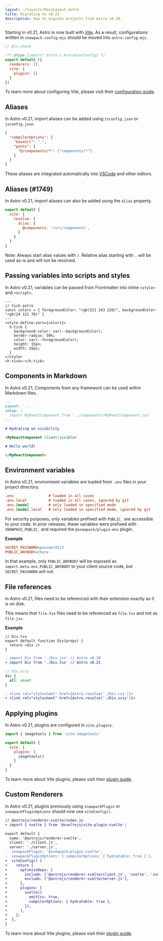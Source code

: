 ```yaml
---
layout: ~/layouts/MainLayout.astro
title: Migrating to v0.21
description: How to migrate projects from Astro v0.20.
---
```


Starting in v0.21, Astro is now built with [Vite].
As a result, configurations written in `snowpack.config.mjs` should be moved into `astro.config.mjs`.

```js
// @ts-check

/** @type {import('astro').AstroUserConfig} */ 
export default ({
  renderers: [],
  vite: {
    plugins: []
  }
})
```

To learn more about configuring Vite, please visit their [configuration guide](https://vitejs.dev/config/).



## Aliases

In Astro v0.21, import aliases can be added using `tsconfig.json` or `jsconfig.json`.

```json
{
  "compilerOptions": {
    "baseUrl": ".",
    "paths": {
      "@/components/*": ["components/*"]
    }
  }
}
```

These aliases are integrated automatically into [VSCode](https://code.visualstudio.com/docs/languages/jsconfig) and other editors.



## Aliases (#1749)

In Astro v0.21, import aliases can also be added using the `alias` property.

```js
export default {
  vite: {
    resolve: {
      alias: {
        @components: '/src/components',
      }
    }
  }
}
```

Note: Always start alias values with `/`. Relative alias starting with `.` will be used as-is and will not be resolved.



## Passing variables into scripts and styles

In Astro v0.21, variables can be passed from Frontmatter into inline `<style>` and `<script>`.

```astro
---
// tick.astro
const colors = { foregroundColor: "rgb(221 243 228)", backgroundColor: "rgb(24 121 78)" }
---
<style define:vars={colors}>
  h-tick {
    background-color: var(--backgroundColor);
    border-radius: 50%;
    color: var(--foregroundColor);
    height: 15px;
    width: 15px;
  }
</style>
<h-tick>✓</h-tick>
```



## Components in Markdown

In Astro v0.21, Components from any framework can be used within Markdown files.

```md
---
Layout: '...'
setup: | 
  import MyReactComponent from '../components/MyReactComponent.jsx'
---

# Hydrating on visibility

<MyReactComponent client:visible>

# Hello world!

</MyReactComponent>
```



## Environment variables

In Astro v0.21, environment variables are loaded from `.env` files in your project directory.

```ini
.env                # loaded in all cases
.env.local          # loaded in all cases, ignored by git
.env.[mode]         # only loaded in specified mode
.env.[mode].local   # only loaded in specified mode, ignored by git
```

For security purposes, only variables prefixed with `PUBLIC_` are accessible to your code.
In prior releases, these variables were prefixed with `SNOWPACK_PUBLIC_` and required the `@snowpack/plugin-env` plugin.

**Example**

```ini
SECRET_PASSWORD=password123
PUBLIC_ANYBODY=there
```

In that example, only `PUBLIC_ANYBODY` will be exposed as `import.meta.env.PUBLIC_ANYBODY` to your client source code, but `SECRET_PASSWORD` will not.



## File references

In Astro v0.21, files need to be referenced with their extension exactly as it is on disk.

This means that `file.tsx` files need to be referenced as `file.tsx` and not as `file.jsx`.

**Example**

```tsx
// Div.tsx
export default function Div(props) {
  return <div />
}
```

```diff
- import Div from './Div.jsx' // Astro v0.20
+ import Div from './Div.tsx' // Astro v0.21
```

```scss
// Div.scss
div {
  all: unset
}
```

```diff
- <link rel="stylesheet" href={Astro.resolve('./Div.css')}>
+ <link rel="stylesheet" href={Astro.resolve('./Div.scss')}>
```



## Applying plugins

In Astro v0.21, plugins are configured in `vite.plugins`.

```js
import { imagetools } from 'vite-imagetools'

export default {
  vite: {
    plugins: [
      imagetools()
    ]
  }
}
```

To learn more about Vite plugins, please visit their [plugin guide](https://vitejs.dev/guide/using-plugins.html).



## Custom Renderers

In Astro v0.21, plugins previously using `snowpackPlugin` or `snowpackPluginOptions` should now use `viteConfig()`.

```diff
// @astrojs/renderer-svelte/index.js
+ import { svelte } from '@sveltejs/vite-plugin-svelte';

export default {
  name: '@astrojs/renderer-svelte',
  client: './client.js',
  server: './server.js',
-  snowpackPlugin: '@snowpack/plugin-svelte',
-  snowpackPluginOptions: { compilerOptions: { hydratable: true } },
+  viteConfig() {
+    return {
+      optimizeDeps: {
+        include: ['@astrojs/renderer-svelte/client.js', 'svelte', 'svelte/internal'],
+        exclude: ['@astrojs/renderer-svelte/server.js'],
+      },
+      plugins: [
+        svelte({
+          emitCss: true,
+          compilerOptions: { hydratable: true },
+        }),
+      ],
+    };
+  },
}
```

To learn more about Vite plugins, please visit their [plugin guide](https://vitejs.dev/guide/using-plugins.html).



[Snowpack]: https://www.snowpack.dev
[Vite]: https://vitejs.dev
